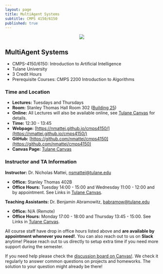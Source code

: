 ```yaml
---
layout: page
title: MultiAgent Systems
subtitle: CMPS 4150/6150
published: true
---
```

<p style="text-align:center;"><img src="{{ 'img/rockem.jpg' | relative_url }}" /></p>

## MultiAgent Systems
* CMPS-4150/6150: Introduction to Artificial Intelligence
* Tulane University
* 3 Credit Hours
* Prerequisite Courses: CMPS 2200 Introduction to Algorithms

### Time and Location
* **Lectures:** Tuesdays and Thursdays 
* **Room:** Stanley Thomas Hall Room 302 ([Building 25](https://campusservices.tulane.edu/resources/map))
* **Online:** All Lectures will also be available online, see [Tulane Canvas](https://tulane.instructure.com/) for details.
* **Time:** 12:30 - 13:45
* **Webpage:** [https://nmattei.github.io/cmps4150/](https://nmattei.github.io/cmps4150/)
* **GitHub:** [https://github.com/nmattei/cmps4150](https://github.com/nmattei/cmps4150)
* **Canvas Page:** [Tulane Canvas](https://tulane.instructure.com/)

### Instructor and TA Information
**Instructor:** Dr. Nicholas Mattei, <nsmattei@tulane.edu>
* **Office:** Stanley Thomas 402B
* **Office Hours:** Tuesday 14:00 - 15:00 and Wednesday 11:00 - 12:00 and by appointment. See Links in [Tulane Canvas](https://tulane.instructure.com/).

**Teaching Assistants:** Dr. Benjamin Abramowitz, <babramow@tulane.edu>
* **Office:** N/A (Remote)
* **Office Hours:** Monday 17:00 - 18:00 and Thursday 13:45 - 15:00. See Links in [Tulane Canvas](https://tulane.instructure.com/).

All course staff have drop in office hours listed above and **are available by appointment whenever you need!**. You can also reach out to us on **Slack** anytime! Please reach out to us directly to setup extra time if you need more support during the semester.

If you need help please check the [discussion board on Canvas!](https://tulane.instructure.com/). We check it regularly to answer common questions on projects and homeworks.  The solution to your question might already be there!
